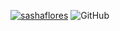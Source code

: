 [![sashaflores](https://img.shields.io/badge/sashaflores-checkout-brightgreen)](https://github.com/SashaFlores/SashaFlores.github.io)
![GitHub](https://img.shields.io/github/license/sashaflores/SashaFlores.github.io)

